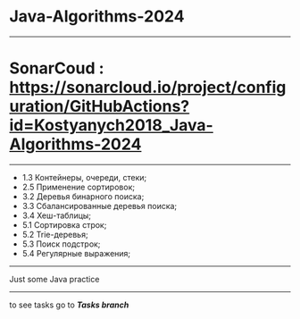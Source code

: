 # Java-Algorithms-2024
***
# SonarCoud : https://sonarcloud.io/project/configuration/GitHubActions?id=Kostyanych2018_Java-Algorithms-2024
***
- 1.3 Контейнеры, очереди, стеки;
- 2.5 Применение сортировок;
- 3.2 Деревья бинарного поиска;
- 3.3 Сбалансированные деревья поиска;
- 3.4 Хеш-таблицы;
- 5.1 Сортировка строк;
- 5.2 Trie-деревья;
- 5.3 Поиск подстрок;
- 5.4 Регулярные выражения;
***
Just some Java practice
***
to see tasks go to ***Tasks branch***
